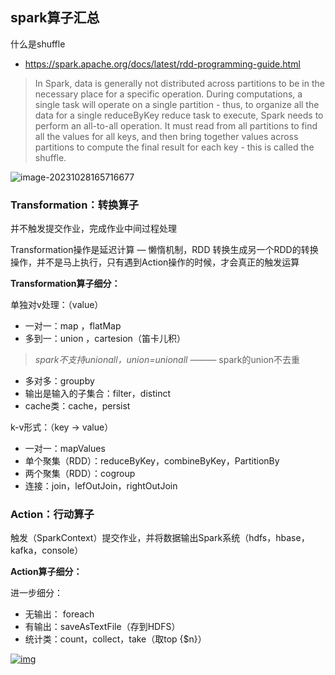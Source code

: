 ## spark算子汇总

什么是shuffle

- https://spark.apache.org/docs/latest/rdd-programming-guide.html

> In Spark, data is generally not distributed across partitions to be in the necessary place for a specific operation. During computations, a single task will operate on a single partition - thus, to organize all the data for a single reduceByKey reduce task to execute, Spark needs to perform an all-to-all operation. It must read from all partitions to find all the values for all keys, and then bring together values across partitions to compute the final result for each key - this is called the shuffle.

![image-20231028165716677](C:\Users\Administrator\Desktop\wiki\spark\assets\image-20231028165716677.png)

### Transformation：转换算子

并不触发提交作业，完成作业中间过程处理

Transformation操作是延迟计算 — 懒惰机制，RDD 转换生成另一个RDD的转换操作，并不是马上执行，只有遇到Action操作的时候，才会真正的触发运算

**Transformation算子细分：**

单独对v处理：（value）

- 一对一：map ，flatMap
- 多到一：union ，cartesion（笛卡儿积）

> *spark不支持unionall，union=unionall* ——— spark的union不去重

- 多对多：groupby
- 输出是输入的子集合：filter，distinct
- cache类：cache，persist

k-v形式：（key -> value）

- 一对一：mapValues
- 单个聚集（RDD）：reduceByKey，combineByKey，PartitionBy
- 两个聚集（RDD）：cogroup
- 连接：join，lefOutJoin，rightOutJoin

### **Action**：行动算子

触发（SparkContext）提交作业，并将数据输出Spark系统（hdfs，hbase，kafka，console）

**Action算子细分：**

进一步细分：

- 无输出： foreach
- 有输出：saveAsTextFile（存到HDFS）
- 统计类：count，collect，take（取top {$n}）

[![img](https://img2018.cnblogs.com/blog/1713916/201908/1713916-20190819211111235-1576073779.png)](https://img2018.cnblogs.com/blog/1713916/201908/1713916-20190819211111235-1576073779.png)